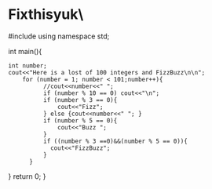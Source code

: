 # Fixthisyuk\

#include <iostream>
using namespace std;



int main(){

    int number;
    cout<<"Here is a lost of 100 integers and FizzBuzz\n\n";
        for (number = 1; number < 101;number++){
              //cout<<number<<" ";
              if (number % 10 == 0) cout<<"\n";
              if (number % 3 == 0){
                  cout<<"Fizz";
              } else {cout<<number<<" "; }
              if (number % 5 == 0){
                  cout<<"Buzz ";
              }
              if ((number % 3 ==0)&&(number % 5 == 0)){
                cout<<"FizzBuzz";
              }
          }
         
}
return 0;
  }
